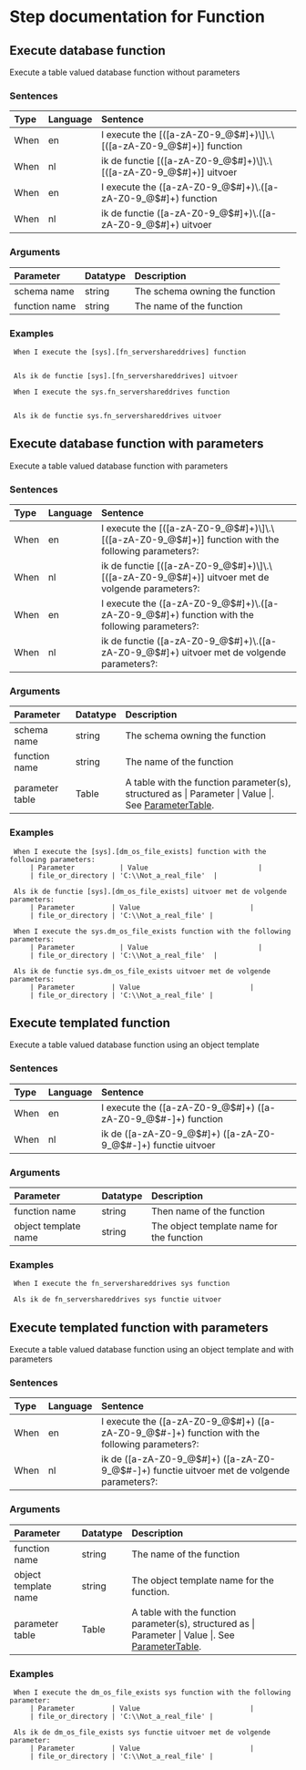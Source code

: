 # Step documentation for Function

## Execute database function
Execute a table valued database function without parameters

### Sentences
| Type          | Language         | Sentence      |
|:---           |:---              |:---           |
| When | en | I execute the \[([a-zA-Z0-9_@$#]+)\]\.\[([a-zA-Z0-9_@$#]+)\] function |
| When | nl | ik de functie \[([a-zA-Z0-9_@$#]+)\]\.\[([a-zA-Z0-9_@$#]+)\] uitvoer |
| When | en | I execute the ([a-zA-Z0-9_@$#]+)\.([a-zA-Z0-9_@$#]+) function |
| When | nl | ik de functie ([a-zA-Z0-9_@$#]+)\.([a-zA-Z0-9_@$#]+) uitvoer |

### Arguments
| Parameter    | Datatype          | Description          |
|:---          |:---               |:---                  |
|schema name | string | The schema owning the function |
|function name | string | The name of the function |

### Examples


```gherkin
 When I execute the [sys].[fn_servershareddrives] function
 

```


```gherkin
 Als ik de functie [sys].[fn_servershareddrives] uitvoer
```


```gherkin
 When I execute the sys.fn_servershareddrives function
 

```


```gherkin
 Als ik de functie sys.fn_servershareddrives uitvoer
```
## Execute database function with parameters
Execute a table valued database function with parameters

### Sentences
| Type          | Language         | Sentence      |
|:---           |:---              |:---           |
| When | en | I execute the \[([a-zA-Z0-9_@$#]+)\]\.\[([a-zA-Z0-9_@$#]+)\] function with the following parameters?: |
| When | nl | ik de functie \[([a-zA-Z0-9_@$#]+)\]\.\[([a-zA-Z0-9_@$#]+)\] uitvoer met de volgende parameters?: |
| When | en | I execute the ([a-zA-Z0-9_@$#]+)\.([a-zA-Z0-9_@$#]+) function with the following parameters?: |
| When | nl | ik de functie ([a-zA-Z0-9_@$#]+)\.([a-zA-Z0-9_@$#]+) uitvoer met de volgende parameters?: |

### Arguments
| Parameter    | Datatype          | Description          |
|:---          |:---               |:---                  |
|schema name | string | The schema owning the function |
|function name | string | The name of the function |
|parameter table | Table | A table with the function parameter(s), structured as \| Parameter \| Value \|. See [ParameterTable](../Tables#parametertable). |

### Examples


```gherkin
 When I execute the [sys].[dm_os_file_exists] function with the following parameters:
     | Parameter           | Value                           |
     | file_or_directory | 'C:\\Not_a_real_file'  |
```


```gherkin
 Als ik de functie [sys].[dm_os_file_exists] uitvoer met de volgende parameters:
     | Parameter         | Value                           |
     | file_or_directory | 'C:\\Not_a_real_file' |
```


```gherkin
 When I execute the sys.dm_os_file_exists function with the following parameters:
     | Parameter           | Value                           |
     | file_or_directory | 'C:\\Not_a_real_file'  |
```


```gherkin
 Als ik de functie sys.dm_os_file_exists uitvoer met de volgende parameters:
     | Parameter         | Value                           |
     | file_or_directory | 'C:\\Not_a_real_file' |
```
## Execute templated function
Execute a table valued database function using an object template

### Sentences
| Type          | Language         | Sentence      |
|:---           |:---              |:---           |
| When | en | I execute the ([a-zA-Z0-9_@$#]+) ([a-zA-Z0-9_@$#-]+) function |
| When | nl | ik de ([a-zA-Z0-9_@$#]+) ([a-zA-Z0-9_@$#-]+) functie uitvoer |

### Arguments
| Parameter    | Datatype          | Description          |
|:---          |:---               |:---                  |
|function name | string | Then name of the function |
|object template name | string | The object template name for the function |

### Examples


```gherkin
 When I execute the fn_servershareddrives sys function
```


```gherkin
 Als ik de fn_servershareddrives sys functie uitvoer
```
## Execute templated function with parameters
Execute a table valued database function using an object template and with parameters

### Sentences
| Type          | Language         | Sentence      |
|:---           |:---              |:---           |
| When | en | I execute the ([a-zA-Z0-9_@$#]+) ([a-zA-Z0-9_@$#-]+) function with the following parameters?: |
| When | nl | ik de ([a-zA-Z0-9_@$#]+) ([a-zA-Z0-9_@$#-]+) functie uitvoer met de volgende parameters?: |

### Arguments
| Parameter    | Datatype          | Description          |
|:---          |:---               |:---                  |
|function name | string | The name of the function |
|object template name | string | The object template name for the function. |
|parameter table | Table | A table with the function parameter(s), structured as \| Parameter \| Value \|. See [ParameterTable](../Tables#parametertable). |

### Examples


```gherkin
 When I execute the dm_os_file_exists sys function with the following parameter:
     | Parameter         | Value                           |
     | file_or_directory | 'C:\\Not_a_real_file' |
```


```gherkin
 Als ik de dm_os_file_exists sys functie uitvoer met de volgende parameter:
     | Parameter         | Value                           |
     | file_or_directory | 'C:\\Not_a_real_file' |
```
